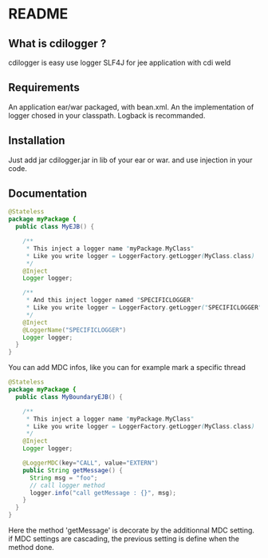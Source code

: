 README
======

What is cdilogger ?
-------------------

cdilogger is easy use logger SLF4J for jee application with cdi weld

Requirements
------------

An application ear/war packaged, with bean.xml.
An the implementation of logger chosed in your classpath.
Logback is recommanded.

Installation
------------

Just add jar cdilogger.jar in lib of your ear or war.
and use injection in your code.

Documentation
-------------

``` java
@Stateless
package myPackage {
  public class MyEJB() {

    /**
     * This inject a logger name "myPackage.MyClass"
     * Like you write logger = LoggerFactory.getLogger(MyClass.class)
     */
    @Inject
    Logger logger;

    /**
     * And this inject logger named "SPECIFICLOGGER"
     * Like you write logger = LoggerFactory.getLogger("SPECIFICLOGGER")
     */
    @Inject
    @LoggerName("SPECIFICLOGGER")
    Logger logger;
  }
}
```

You can add MDC infos, like you can for example mark a specific thread

``` java
@Stateless
package myPackage {
  public class MyBoundaryEJB() {

    /**
     * This inject a logger name "myPackage.MyClass"
     * Like you write logger = LoggerFactory.getLogger(MyClass.class)
     */
    @Inject
    Logger logger;

    @LoggerMDC(key="CALL", value="EXTERN")
    public String getMessage() {
      String msg = "foo";
      // call logger method
      logger.info("call getMessage : {}", msg);
    }
  }
}
```

Here the method 'getMessage' is decorate by the additionnal MDC setting.
if MDC settings are cascading, the previous setting is define when the method done.




